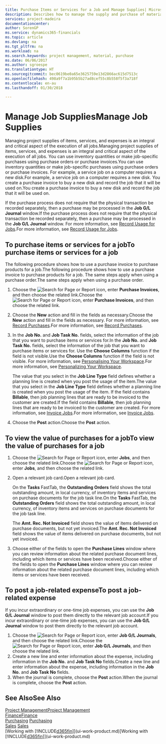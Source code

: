 ```yaml
---
title: Purchase Items or Services for a Job and Manage Supplies| Microsoft Docs
description: Describes how to manage the supply and purchase of material and services to jobs.
services: project-madeira
documentationcenter: 
author: SorenGP
ms.service: dynamics365-financials
ms.topic: article
ms.devlang: na
ms.tgt_pltfrm: na
ms.workload: na
ms.search.keywords: project management, material, purchase
ms.date: 06/06/2017
ms.author: sgroespe
ms.translationtype: HT
ms.sourcegitcommit: bec0619be0a65e3625759e13d2866ac615d7513c
ms.openlocfilehash: 498a9f7a1b95b5b27ad8cef55c8b558f5f3a718f
ms.contentlocale: en-au
ms.lasthandoff: 01/30/2018

---
```

# <a name="manage-job-supplies"></a><span data-ttu-id="1b3c3-103">Manage Job Supplies</span><span class="sxs-lookup"><span data-stu-id="1b3c3-103">Manage Job Supplies</span></span>
<span data-ttu-id="1b3c3-104">Managing project supplies of items, services, and expenses is an integral and critical aspect of the execution of all jobs.</span><span class="sxs-lookup"><span data-stu-id="1b3c3-104">Managing project supplies of items, services, and expenses is an integral and critical aspect of the execution of all jobs.</span></span> <span data-ttu-id="1b3c3-105">You can use inventory quantities or make job-specific purchases using purchase orders or purchase invoices.</span><span class="sxs-lookup"><span data-stu-id="1b3c3-105">You can use inventory quantities or make job-specific purchases using purchase orders or purchase invoices.</span></span> <span data-ttu-id="1b3c3-106">For example, a service job on a computer requires a new disk.</span><span class="sxs-lookup"><span data-stu-id="1b3c3-106">For example, a service job on a computer requires a new disk.</span></span> <span data-ttu-id="1b3c3-107">You create a purchase invoice to buy a new disk and record the job that it will be used on.</span><span class="sxs-lookup"><span data-stu-id="1b3c3-107">You create a purchase invoice to buy a new disk and record the job that it will be used on.</span></span>

<span data-ttu-id="1b3c3-108">If the purchase process does not require that the physical transaction be recorded separately, then a purchase may be processed in the **Job G/L Journal** window.</span><span class="sxs-lookup"><span data-stu-id="1b3c3-108">If the purchase process does not require that the physical transaction be recorded separately, then a purchase may be processed in the **Job G/L Journal** window.</span></span> <span data-ttu-id="1b3c3-109">For more information, see [Record Usage for Jobs](projects-how-record-job-usage.md).</span><span class="sxs-lookup"><span data-stu-id="1b3c3-109">For more information, see [Record Usage for Jobs](projects-how-record-job-usage.md).</span></span>

## <a name="to-purchase-items-or-services-for-a-job"></a><span data-ttu-id="1b3c3-110">To purchase items or services for a job</span><span class="sxs-lookup"><span data-stu-id="1b3c3-110">To purchase items or services for a job</span></span>
<span data-ttu-id="1b3c3-111">The following procedure shows how to use a purchase invoice to purchase products for a job.</span><span class="sxs-lookup"><span data-stu-id="1b3c3-111">The following procedure shows how to use a purchase invoice to purchase products for a job.</span></span> <span data-ttu-id="1b3c3-112">The same steps apply when using a purchase order.</span><span class="sxs-lookup"><span data-stu-id="1b3c3-112">The same steps apply when using a purchase order.</span></span>  

1. <span data-ttu-id="1b3c3-113">Choose the ![Search for Page or Report](media/ui-search/search_small.png "Search for Page or Report icon") icon, enter **Purchase Invoices**, and then choose the related link.</span><span class="sxs-lookup"><span data-stu-id="1b3c3-113">Choose the ![Search for Page or Report](media/ui-search/search_small.png "Search for Page or Report icon") icon, enter **Purchase Invoices**, and then choose the related link.</span></span>  
2. <span data-ttu-id="1b3c3-114">Choose the **New** action and fill in the fields as necessary.</span><span class="sxs-lookup"><span data-stu-id="1b3c3-114">Choose the **New** action and fill in the fields as necessary.</span></span> <span data-ttu-id="1b3c3-115">For more information, see [Record Purchases](purchasing-how-record-purchases.md).</span><span class="sxs-lookup"><span data-stu-id="1b3c3-115">For more information, see [Record Purchases](purchasing-how-record-purchases.md).</span></span>
3. <span data-ttu-id="1b3c3-116">In the **Job No.** and **Job Task No.** fields, select the information of the job that you want to purchase items or services for.</span><span class="sxs-lookup"><span data-stu-id="1b3c3-116">In the **Job No.** and **Job Task No.** fields, select the information of the job that you want to purchase items or services for.</span></span> <span data-ttu-id="1b3c3-117">Use the **Choose Columns** function if the field is not visible.</span><span class="sxs-lookup"><span data-stu-id="1b3c3-117">Use the **Choose Columns** function if the field is not visible.</span></span> <span data-ttu-id="1b3c3-118">For more information, see [Personalising Your Workspace](ui-personalization-user.md).</span><span class="sxs-lookup"><span data-stu-id="1b3c3-118">For more information, see [Personalizing Your Workspace](ui-personalization-user.md).</span></span>

    <span data-ttu-id="1b3c3-119">The value that you select in the **Job Line Type** field defines whether a planning line is created when you post the usage of the item.</span><span class="sxs-lookup"><span data-stu-id="1b3c3-119">The value that you select in the **Job Line Type** field defines whether a planning line is created when you post the usage of the item.</span></span> <span data-ttu-id="1b3c3-120">If the field contains **Billable**, then job planning lines that are ready to be invoiced to the customer are created.</span><span class="sxs-lookup"><span data-stu-id="1b3c3-120">If the field contains **Billable**, then job planning lines that are ready to be invoiced to the customer are created.</span></span> <span data-ttu-id="1b3c3-121">For more information, see [Invoice Jobs](projects-how-invoice-jobs.md).</span><span class="sxs-lookup"><span data-stu-id="1b3c3-121">For more information, see [Invoice Jobs](projects-how-invoice-jobs.md).</span></span>
4. <span data-ttu-id="1b3c3-122">Choose the **Post** action.</span><span class="sxs-lookup"><span data-stu-id="1b3c3-122">Choose the **Post** action.</span></span>

## <a name="to-view-the-value-of-purchases-for-a-job"></a><span data-ttu-id="1b3c3-123">To view the value of purchases for a job</span><span class="sxs-lookup"><span data-stu-id="1b3c3-123">To view the value of purchases for a job</span></span>
1. <span data-ttu-id="1b3c3-124">Choose the ![Search for Page or Report](media/ui-search/search_small.png "Search for Page or Report icon") icon, enter **Jobs**, and then choose the related link.</span><span class="sxs-lookup"><span data-stu-id="1b3c3-124">Choose the ![Search for Page or Report](media/ui-search/search_small.png "Search for Page or Report icon") icon, enter **Jobs**, and then choose the related link.</span></span>
2. <span data-ttu-id="1b3c3-125">Open a relevant job card.</span><span class="sxs-lookup"><span data-stu-id="1b3c3-125">Open a relevant job card.</span></span>

    <span data-ttu-id="1b3c3-126">On the **Tasks** FastTab, the **Outstanding Orders** field shows the total outstanding amount, in local currency, of inventory items and services on purchase documents for the job task line.</span><span class="sxs-lookup"><span data-stu-id="1b3c3-126">On the **Tasks** FastTab, the **Outstanding Orders** field shows the total outstanding amount, in local currency, of inventory items and services on purchase documents for the job task line.</span></span>  

    <span data-ttu-id="1b3c3-127">The **Amt. Rec. Not Invoiced** field shows the value of items delivered on purchase documents, but not yet invoiced.</span><span class="sxs-lookup"><span data-stu-id="1b3c3-127">The **Amt. Rec. Not Invoiced** field shows the value of items delivered on purchase documents, but not yet invoiced.</span></span>  
3. <span data-ttu-id="1b3c3-128">Choose either of the fields to open the **Purchase Lines** window where you can review information about the related purchase document lines, including which items or services have been received.</span><span class="sxs-lookup"><span data-stu-id="1b3c3-128">Choose either of the fields to open the **Purchase Lines** window where you can review information about the related purchase document lines, including which items or services have been received.</span></span>

## <a name="to-post-a-job-related-expense"></a><span data-ttu-id="1b3c3-129">To post a job-related expense</span><span class="sxs-lookup"><span data-stu-id="1b3c3-129">To post a job-related expense</span></span>
<span data-ttu-id="1b3c3-130">If you incur extraordinary or one-time job expenses, you can use the **Job G/L Journal** window to post them directly to the relevant job account.</span><span class="sxs-lookup"><span data-stu-id="1b3c3-130">If you incur extraordinary or one-time job expenses, you can use the **Job G/L Journal** window to post them directly to the relevant job account.</span></span>

1. <span data-ttu-id="1b3c3-131">Choose the ![Search for Page or Report](media/ui-search/search_small.png "Search for Page or Report icon") icon, enter **Job G/L Journals**, and then choose the related link.</span><span class="sxs-lookup"><span data-stu-id="1b3c3-131">Choose the ![Search for Page or Report](media/ui-search/search_small.png "Search for Page or Report icon") icon, enter **Job G/L Journals**, and then choose the related link.</span></span>  
2. <span data-ttu-id="1b3c3-132">Create a new line and enter information about the expense, including information in the **Job No.** and **Job Task No** fields.</span><span class="sxs-lookup"><span data-stu-id="1b3c3-132">Create a new line and enter information about the expense, including information in the **Job No.** and **Job Task No** fields.</span></span>  
3. <span data-ttu-id="1b3c3-133">When the journal is complete, choose the **Post** action.</span><span class="sxs-lookup"><span data-stu-id="1b3c3-133">When the journal is complete, choose the **Post** action.</span></span>

## <a name="see-also"></a><span data-ttu-id="1b3c3-134">See Also</span><span class="sxs-lookup"><span data-stu-id="1b3c3-134">See Also</span></span>
[<span data-ttu-id="1b3c3-135">Project Management</span><span class="sxs-lookup"><span data-stu-id="1b3c3-135">Project Management</span></span>](projects-manage-projects.md)  
[<span data-ttu-id="1b3c3-136">Finance</span><span class="sxs-lookup"><span data-stu-id="1b3c3-136">Finance</span></span>](finance.md)  
<span data-ttu-id="1b3c3-137">[Purchasing](purchasing-manage-purchasing.md)       </span><span class="sxs-lookup"><span data-stu-id="1b3c3-137">[Purchasing](purchasing-manage-purchasing.md)       </span></span>  
<span data-ttu-id="1b3c3-138">[Sales](sales-manage-sales.md)    </span><span class="sxs-lookup"><span data-stu-id="1b3c3-138">[Sales](sales-manage-sales.md)    </span></span>  
<span data-ttu-id="1b3c3-139">[Working with [!INCLUDE[d365fin](includes/d365fin_md.md)]](ui-work-product.md)</span><span class="sxs-lookup"><span data-stu-id="1b3c3-139">[Working with [!INCLUDE[d365fin](includes/d365fin_md.md)]](ui-work-product.md)</span></span>  

